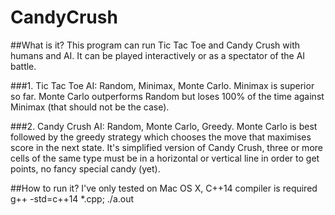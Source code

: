 # CandyCrush
##What is it?
This program can run Tic Tac Toe and Candy Crush with humans and AI. It can be played interactively or as a spectator of the AI battle.

###1. Tic Tac Toe
AI: Random, Minimax, Monte Carlo. Minimax is superior so far. Monte Carlo outperforms Random but loses 100% of the time against Minimax (that should not be the case).

###2. Candy Crush
AI: Random, Monte Carlo, Greedy. Monte Carlo is best followed by the greedy strategy which chooses the move that maximises score in the next state.
It's simplified version of Candy Crush, three or more cells of the same type must be in a horizontal or vertical line in order to get points, no fancy special candy (yet).

##How to run it?
I've only tested on Mac OS X, C++14 compiler is required
g++ -std=c++14 *.cpp; ./a.out
